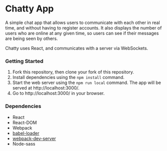 Chatty App
=====================

A simple chat app that allows users to communicate with each other in real time, and without having to register accounts. It also displays the number of users who are online at any given time, so users can see if their messages are being seen by others.

Chatty uses React, and communicates with a server via WebSockets.


### Getting Started

1. Fork this repository, then clone your fork of this repository.
2. Install dependencies using the `npm install` command.
3. Start the web server using the `npm run local` command. The app will be served at http://localhost:3000/.
4. Go to http://localhost:3000/ in your browser.


### Dependencies

* React
* React-DOM
* Webpack
* [babel-loader](https://github.com/babel/babel-loader)
* [webpack-dev-server](https://github.com/webpack/webpack-dev-server)
* Node-sass
